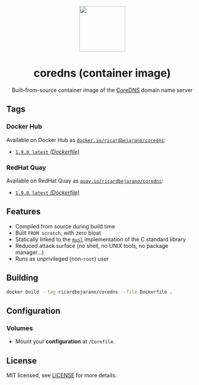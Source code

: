 <p align="center"><img src="https://emojipedia-us.s3.dualstack.us-west-1.amazonaws.com/thumbs/320/apple/198/earth-globe-europe-africa_1f30d.png" width="120px"></p>
<h1 align="center">coredns (container image)</h1>
<p align="center">Built-from-source container image of the <a href="https://coredns.io">CoreDNS</a> domain name server</p>


## Tags

### Docker Hub

Available on Docker Hub as [`docker.io/ricardbejarano/coredns`](https://hub.docker.com/r/ricardbejarano/coredns):

- [`1.9.0`, `latest` *(Dockerfile)*](Dockerfile)

### RedHat Quay

Available on RedHat Quay as [`quay.io/ricardbejarano/coredns`](https://quay.io/repository/ricardbejarano/coredns):

- [`1.9.0`, `latest` *(Dockerfile)*](Dockerfile)


## Features

* Compiled from source during build time
* Built `FROM scratch`, with zero bloat
* Statically linked to the [`musl`](https://musl.libc.org/) implementation of the C standard library
* Reduced attack surface (no shell, no UNIX tools, no package manager...)
* Runs as unprivileged (non-`root`) user


## Building

```bash
docker build --tag ricardbejarano/coredns --file Dockerfile .
```


## Configuration

### Volumes

- Mount your **configuration** at `/Corefile`.


## License

MIT licensed, see [LICENSE](LICENSE) for more details.
